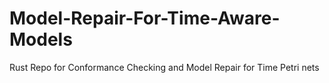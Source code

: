 # Model-Repair-For-Time-Aware-Models
Rust Repo for Conformance Checking and Model Repair for Time Petri nets
